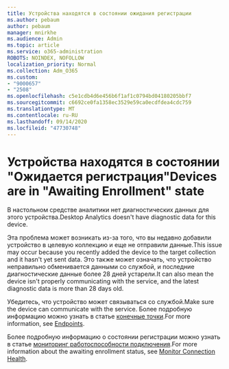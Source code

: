 ```yaml
---
title: Устройства находятся в состоянии ожидания регистрации
ms.author: pebaum
author: pebaum
manager: mnirkhe
ms.audience: Admin
ms.topic: article
ms.service: o365-administration
ROBOTS: NOINDEX, NOFOLLOW
localization_priority: Normal
ms.collection: Adm_O365
ms.custom:
- "9000657"
- "2508"
ms.openlocfilehash: c5e1cdb4d6e456b6f1af1c0794bd04180205bbf7
ms.sourcegitcommit: c6692ce0fa1358ec3529e59ca0ecdfdea4cdc759
ms.translationtype: MT
ms.contentlocale: ru-RU
ms.lasthandoff: 09/14/2020
ms.locfileid: "47730748"
---
```

# <a name="devices-are-in-awaiting-enrollment-state"></a><span data-ttu-id="9e2f4-102">Устройства находятся в состоянии "Ожидается регистрация"</span><span class="sxs-lookup"><span data-stu-id="9e2f4-102">Devices are in "Awaiting Enrollment" state</span></span>

<span data-ttu-id="9e2f4-103">В настольном средстве аналитики нет диагностических данных для этого устройства.</span><span class="sxs-lookup"><span data-stu-id="9e2f4-103">Desktop Analytics doesn't have diagnostic data for this device.</span></span> 

<span data-ttu-id="9e2f4-104">Эта проблема может возникать из-за того, что вы недавно добавили устройство в целевую коллекцию и еще не отправили данные.</span><span class="sxs-lookup"><span data-stu-id="9e2f4-104">This issue may occur because you recently added the device to the target collection and it hasn't yet sent data.</span></span> <span data-ttu-id="9e2f4-105">Это также может означать, что устройство неправильно обменивается данными со службой, и последние диагностические данные более 28 дней устарели.</span><span class="sxs-lookup"><span data-stu-id="9e2f4-105">It can also mean the device isn't properly communicating with the service, and the latest diagnostic data is more than 28 days old.</span></span>

<span data-ttu-id="9e2f4-106">Убедитесь, что устройство может связываться со службой.</span><span class="sxs-lookup"><span data-stu-id="9e2f4-106">Make sure the device can communicate with the service.</span></span> <span data-ttu-id="9e2f4-107">Более подробную информацию можно узнать в статье [конечные точки](https://docs.microsoft.com/configmgr/desktop-analytics/enable-data-sharing#endpoints).</span><span class="sxs-lookup"><span data-stu-id="9e2f4-107">For more information, see [Endpoints](https://docs.microsoft.com/configmgr/desktop-analytics/enable-data-sharing#endpoints).</span></span>

<span data-ttu-id="9e2f4-108">Более подробную информацию о состоянии регистрации можно узнать в статье [мониторинг работоспособности подключения](https://docs.microsoft.com/configmgr/desktop-analytics/monitor-connection-health#awaiting-enrollment).</span><span class="sxs-lookup"><span data-stu-id="9e2f4-108">For more information about the awaiting enrollment status, see [Monitor Connection Health](https://docs.microsoft.com/configmgr/desktop-analytics/monitor-connection-health#awaiting-enrollment).</span></span>